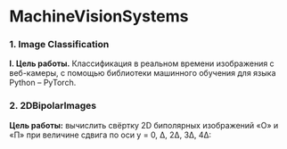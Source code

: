 # MachineVisionSystems
### 1. Image Classification
<a name="_toc327350007"></a>**I. Цель работы.** Классификация в реальном времени изображения с веб-камеры, с помощью библиотеки машинного обучения для языка Python – PyTorch. 
### 2. 2DBipolarImages
**Цель работы:** вычислить свёртку 2D биполярных изображений «О» и «П» при величине сдвига по оси y = 0, ∆, 2∆, 3∆, 4∆:

